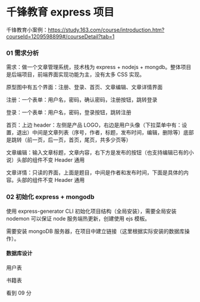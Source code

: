 # 千锋教育 express 项目


千锋教育小案例：﻿https://study.163.com/course/introduction.htm?courseId=1209598899#/courseDetail?tab=1﻿ 


### 01 需求分析

需求：做一个文章管理系统，技术栈为 express + nodejs + mongdb。整体项目是后端项目，前端界面实现功能为主，没有太多 CSS 实现。

原型图中有五个界面：注册、登录、首页、文章编辑、文章详情界面

注册：一个表单：用户名，密码，确认密码，注册按钮，跳转登录

登录：一个表单：用户名，密码，登录按钮，跳转注册

首页：上边 header：左侧是产品 LOGO，右边是用户头像（下拉菜单中有：设置，退出）中间是文章列表（序号，作者，标题，发布时间，编辑，删除等）底部是跳转（前一页，后一页，首页，尾页，共多少页等）

文章编辑：输入文章标题，文章内容，右下方是发布的按钮（也支持编辑已有的小说）头部的组件不变 Header 通用

文章详情：只读的界面，上面是题目，中间是作者和发布时间，下面是具体的内容。头部的组件不变 Header 通用

### 02 初始化 express + mongodb

使用 express-generator CLI 初始化项目结构（全局安装），需要全局安装 nodemon 可以保证 node 服务端热更新，创建使用 ejs 模板。

需要安装 mongoDB 服务器，在项目中建立链接（这里根据实际安装的数据库操作）。

#### 数据库设计

用户表

书籍表

看到 09 分